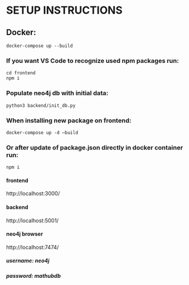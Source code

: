 # SETUP INSTRUCTIONS
## Docker:
```
docker-compose up --build
```

### If you want VS Code to recognize used npm packages run:
```
cd frontend
npm i
```

### Populate neo4j db with initial data:
```
python3 backend/init_db.py
```

### When installing new package on frontend:
```
docker-compose up -d —build
```

### Or after update of package.json directly in docker container run:
```
npm i
```

#### frontend
http://localhost:3000/

#### backend
http://localhost:5001/

#### neo4j browser
http://localhost:7474/
##### username: **neo4j**
##### password: **mathubdb**